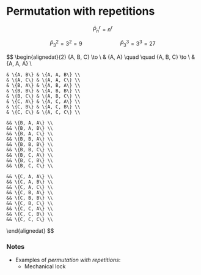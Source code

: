 # Permutation with repetitions

$$
	\bar{P}^r_n = n^r
$$

$$
	\bar{P}^2_3 = 3^2 = 9 
	\quad
	\quad
	\quad
	\quad
	\quad
	\quad
	\bar{P}^3_3 = 3^3 = 27
$$

$$
\begin{alignedat}{2}
	\{A, B, C\} \to \ & \{A, A\} 
	\quad \quad 
	\{A, B, C\} \to \ & \{A, A, A\} \\ 
	
	& \{A, B\} & \{A, A, B\} \\
	& \{A, C\} & \{A, A, C\} \\
	& \{B, A\} & \{A, B, A\} \\
	& \{B, B\} & \{A, B, B\} \\
	& \{B, C\} & \{A, B, C\} \\
	& \{C, A\} & \{A, C, A\} \\
	& \{C, B\} & \{A, C, B\} \\
	& \{C, C\} & \{A, C, C\} \\
	
	&& \{B, A, A\} \\
	&& \{B, A, B\} \\
	&& \{B, A, C\} \\
	&& \{B, B, A\} \\
	&& \{B, B, B\} \\
	&& \{B, B, C\} \\
	&& \{B, C, A\} \\
	&& \{B, C, B\} \\
	&& \{B, C, C\} \\
	
	&& \{C, A, A\} \\
	&& \{C, A, B\} \\
	&& \{C, A, C\} \\
	&& \{C, B, A\} \\
	&& \{C, B, B\} \\
	&& \{C, B, C\} \\
	&& \{C, C, A\} \\
	&& \{C, C, B\} \\
	&& \{C, C, C\} \\	
\end{alignedat}
$$


### Notes
- Examples of *permutation with repetitions*:
	- Mechanical lock
